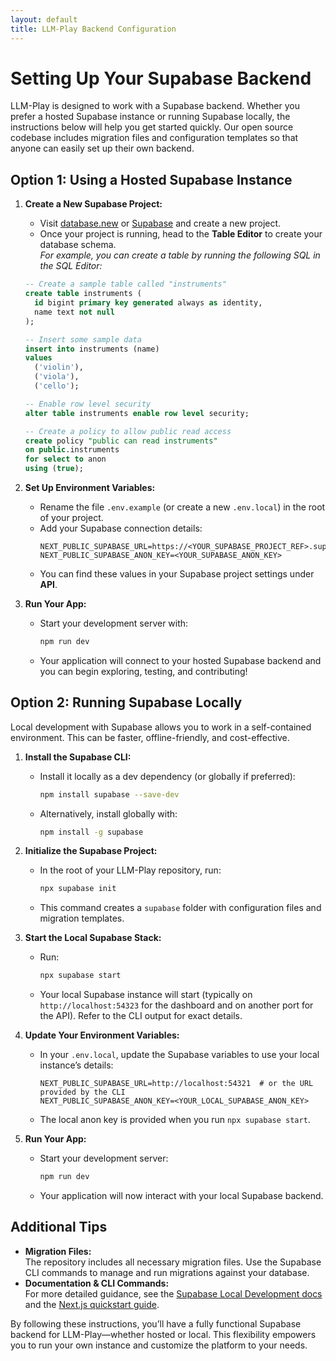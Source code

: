 ```yaml
---
layout: default
title: LLM-Play Backend Configuration
---
```


# Setting Up Your Supabase Backend

LLM-Play is designed to work with a Supabase backend. Whether you prefer a hosted Supabase instance or running Supabase locally, the instructions below will help you get started quickly. Our open source codebase includes migration files and configuration templates so that anyone can easily set up their own backend.

## Option 1: Using a Hosted Supabase Instance

1. **Create a New Supabase Project:**
   - Visit [database.new](https://database.new) or [Supabase](https://supabase.com) and create a new project.
   - Once your project is running, head to the **Table Editor** to create your database schema.  
     _For example, you can create a table by running the following SQL in the SQL Editor:_

   ```sql
   -- Create a sample table called "instruments"
   create table instruments (
     id bigint primary key generated always as identity,
     name text not null
   );

   -- Insert some sample data
   insert into instruments (name)
   values
     ('violin'),
     ('viola'),
     ('cello');

   -- Enable row level security
   alter table instruments enable row level security;

   -- Create a policy to allow public read access
   create policy "public can read instruments"
   on public.instruments
   for select to anon
   using (true);
   ```

2. **Set Up Environment Variables:**
   - Rename the file `.env.example` (or create a new `.env.local`) in the root of your project.
   - Add your Supabase connection details:
     ```dotenv
     NEXT_PUBLIC_SUPABASE_URL=https://<YOUR_SUPABASE_PROJECT_REF>.supabase.co
     NEXT_PUBLIC_SUPABASE_ANON_KEY=<YOUR_SUPABASE_ANON_KEY>
     ```
   - You can find these values in your Supabase project settings under **API**.

3. **Run Your App:**
   - Start your development server with:
     ```bash
     npm run dev
     ```
   - Your application will connect to your hosted Supabase backend and you can begin exploring, testing, and contributing!

## Option 2: Running Supabase Locally

Local development with Supabase allows you to work in a self-contained environment. This can be faster, offline-friendly, and cost-effective.

1. **Install the Supabase CLI:**
   - Install it locally as a dev dependency (or globally if preferred):
     ```bash
     npm install supabase --save-dev
     ```
   - Alternatively, install globally with:
     ```bash
     npm install -g supabase
     ```

2. **Initialize the Supabase Project:**
   - In the root of your LLM-Play repository, run:
     ```bash
     npx supabase init
     ```
   - This command creates a `supabase` folder with configuration files and migration templates.

3. **Start the Local Supabase Stack:**
   - Run:
     ```bash
     npx supabase start
     ```
   - Your local Supabase instance will start (typically on `http://localhost:54323` for the dashboard and on another port for the API). Refer to the CLI output for exact details.

4. **Update Your Environment Variables:**
   - In your `.env.local`, update the Supabase variables to use your local instance’s details:
     ```dotenv
     NEXT_PUBLIC_SUPABASE_URL=http://localhost:54321  # or the URL provided by the CLI
     NEXT_PUBLIC_SUPABASE_ANON_KEY=<YOUR_LOCAL_SUPABASE_ANON_KEY>
     ```
   - The local anon key is provided when you run `npx supabase start`.

5. **Run Your App:**
   - Start your development server:
     ```bash
     npm run dev
     ```
   - Your application will now interact with your local Supabase backend.

## Additional Tips

- **Migration Files:**  
  The repository includes all necessary migration files. Use the Supabase CLI commands to manage and run migrations against your database.
- **Documentation & CLI Commands:**  
  For more detailed guidance, see the [Supabase Local Development docs](https://supabase.com/docs/guides/local-development) and the [Next.js quickstart guide](https://supabase.com/docs/guides/getting-started/quickstarts/nextjs).

By following these instructions, you’ll have a fully functional Supabase backend for LLM-Play—whether hosted or local. This flexibility empowers you to run your own instance and customize the platform to your needs.